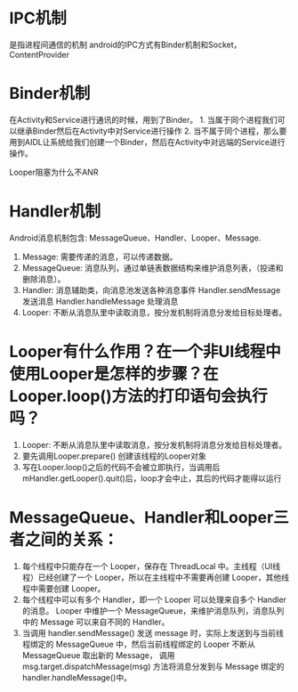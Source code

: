 # IPC机制
   是指进程间通信的机制 android的IPC方式有Binder机制和Socket，ContentProvider

# Binder机制
在Activity和Service进行通讯的时候，用到了Binder。
    1. 当属于同个进程我们可以继承Binder然后在Activity中对Service进行操作
    2. 当不属于同个进程，那么要用到AIDL让系统给我们创建一个Binder，然后在Activity中对远端的Service进行操作。

Looper阻塞为什么不ANR

# Handler机制
   Android消息机制包含: MessageQueue、Handler、Looper、Message.
   1. Message: 需要传递的消息，可以传递数据。
   1. MessageQueue: 消息队列，通过单链表数据结构来维护消息列表，（投递和删除消息）。
   1. Handler: 消息辅助类，向消息池发送各种消息事件
   Handler.sendMessage 发送消息
   Handler.handleMessage 处理消息
   1. Looper: 不断从消息队里中读取消息，按分发机制将消息分发给目标处理者。

# Looper有什么作用？在一个非UI线程中使用Looper是怎样的步骤？在Looper.loop()方法的打印语句会执行吗？
   1. Looper: 不断从消息队里中读取消息，按分发机制将消息分发给目标处理者。
   1. 要先调用Looper.prepare()  创建该线程的Looper对象
   1. 写在Looper.loop()之后的代码不会被立即执行，当调用后mHandler.getLooper().quit()后，loop才会中止，其后的代码才能得以运行

# MessageQueue、Handler和Looper三者之间的关系：
   1. 每个线程中只能存在一个 Looper，保存在 ThreadLocal 中。主线程（UI线程）已经创建了一个 Looper，所以在主线程中不需要再创建 Looper，其他线程中需要创建 Looper。
   1. 每个线程中可以有多个 Handler，即一个 Looper 可以处理来自多个 Handler 的消息。 Looper 中维护一个 MessageQueue，来维护消息队列，消息队列中的 Message 可以来自不同的 Handler。
   1. 当调用 handler.sendMessage() 发送 message 时，实际上发送到与当前线程绑定的 MessageQueue 中，然后当前线程绑定的 Looper 不断从 MessageQueue 取出新的 Message，
    调用 msg.target.dispatchMessage(msg) 方法将消息分发到与 Message 绑定的 handler.handleMessage()中。
